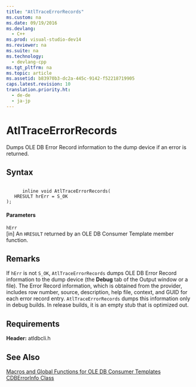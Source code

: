 ```yaml
---
title: "AtlTraceErrorRecords"
ms.custom: na
ms.date: 09/19/2016
ms.devlang: 
  - C++
ms.prod: visual-studio-dev14
ms.reviewer: na
ms.suite: na
ms.technology: 
  - devlang-cpp
ms.tgt_pltfrm: na
ms.topic: article
ms.assetid: b83970b3-dc2a-445c-9142-f52218719905
caps.latest.revision: 10
translation.priority.ht: 
  - de-de
  - ja-jp
---
```

# AtlTraceErrorRecords
Dumps OLE DB Error Record information to the dump device if an error is returned.  
  
## Syntax  
  
```  
  
      inline void AtlTraceErrorRecords(   
   HRESULT hrErr = S_OK    
);  
```  
  
#### Parameters  
 `hErr`  
 [in] An `HRESULT` returned by an OLE DB Consumer Template member function.  
  
## Remarks  
 If `hErr` is not `S_OK`, `AtlTraceErrorRecords` dumps OLE DB Error Record information to the dump device (the **Debug** tab of the Output window or a file). The Error Record information, which is obtained from the provider, includes row number, source, description, help file, context, and GUID for each error record entry. `AtlTraceErrorRecords` dumps this information only in debug builds. In release builds, it is an empty stub that is optimized out.  
  
## Requirements  
 **Header:** atldbcli.h  
  
## See Also  
 [Macros and Global Functions for OLE DB Consumer Templates](../vs140/Macros-and-Global-Functions-for-OLE-DB-Consumer-Templates.md)   
 [CDBErrorInfo Class](../vs140/CDBErrorInfo-Class.md)